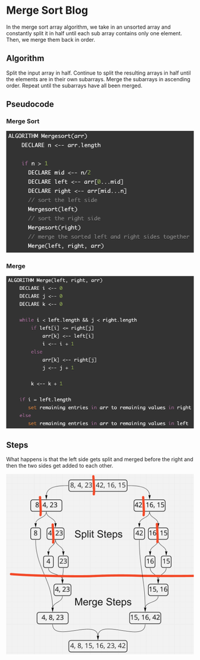 # Merge Sort Blog

In the merge sort array algorithm, we take in an unsorted array and constantly split it in half until each sub array contains only one element. Then, we merge them back in order.

## Algorithm

Split the input array in half. Continue to split the resulting arrays in half until the elements are in their own subarrays. Merge the subarrays in ascending order. Repeat until the subarrays have all been merged.

## Pseudocode

### Merge Sort

<img src="./img/merge-sort-pseudo.png" alt="merge-sort-pseudo" />

### Merge

<img src="./img/merge-pseudo.png" alt="merge-pseudo" />

## Steps

What happens is that the left side gets split and merged before the right and then the two sides get added to each other.

<img src="./img/step-through.png" alt="step-through" />
